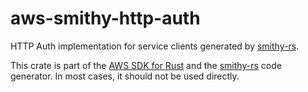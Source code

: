# aws-smithy-http-auth

HTTP Auth implementation for service clients generated by [smithy-rs](https://github.com/awslabs/smithy-rs).

<!-- anchor_start:footer -->
This crate is part of the [AWS SDK for Rust](https://awslabs.github.io/aws-sdk-rust/) and the [smithy-rs](https://github.com/awslabs/smithy-rs) code generator. In most cases, it should not be used directly.
<!-- anchor_end:footer -->
